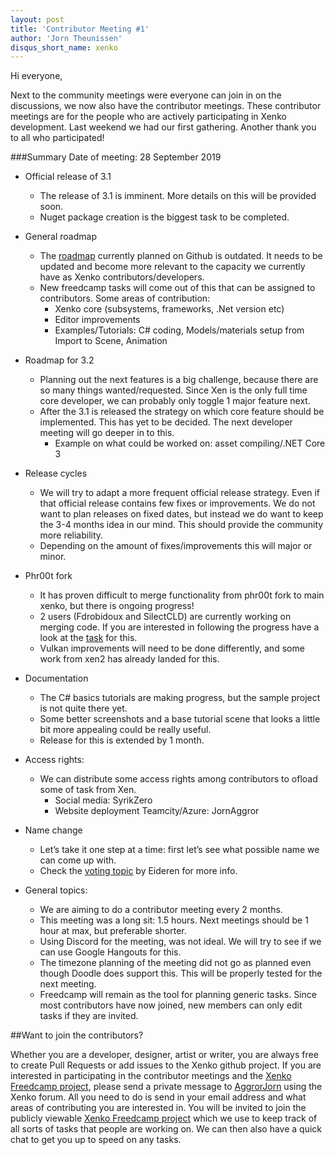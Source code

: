 ```yaml
---
layout: post
title: 'Contributor Meeting #1'
author: 'Jorn Theunissen'
disqus_short_name: xenko
---
```


Hi everyone,

Next to the community meetings were everyone can join in on the discussions, we now also have the contributor meetings. These contributor meetings are for the people who are actively participating in Xenko development. Last weekend we had our first gathering. Another thank you to all who participated!  

###Summary 
Date of meeting: 28 September 2019

* Official release of 3.1
    * The release of 3.1 is imminent. More details on this will be provided soon.
    * Nuget package creation is the biggest task to be completed.

* General roadmap
    * The [roadmap](https://github.com/xenko3d/xenko/projects/3) currently planned on Github is outdated. It needs to be updated and become more relevant to the capacity we currently have as Xenko contributors/developers. 
    * New freedcamp tasks will come out of this that can be assigned to contributors. Some areas of contribution:
        * Xenko core (subsystems, frameworks, .Net version etc)
        * Editor improvements
        * Examples/Tutorials: C# coding, Models/materials setup from Import to Scene, Animation

* Roadmap for 3.2
    * Planning out the next features is a big challenge, because there are so many things wanted/requested. Since Xen is the only full time core developer, we can probably only toggle 1 major feature next.
    * After the 3.1 is released the strategy on which core feature should be implemented. This has yet to be decided. The next developer meeting will go deeper in to this.
        * Example on what could be worked on: asset compiling/.NET Core 3
     
* Release cycles
    * We will try to adapt a more frequent official release strategy. Even if that official release contains few fixes or improvements. We do not want to plan releases on fixed dates, but instead we do want to keep the 3-4 months idea in our mind. This should provide the community more reliability. 
    * Depending on the amount of fixes/improvements this will major or minor.

* Phr00t fork
    * It has proven difficult to merge functionality from phr00t fork to main xenko, but there is ongoing progress!
    * 2 users (Fdrobidoux and SilectCLD) are currently working on merging code. If you are interested in following the progress have a look at the [task](https://freedcamp.com/Xenko_YO2/XenkoManagementT_3sf/todos/27077090/) for this.
    * Vulkan improvements will need to be done differently, and some work from xen2 has already landed for this.

* Documentation
    * The C# basics tutorials are making progress, but the sample project is not quite there yet.
    * Some better screenshots and a base tutorial scene that looks a little bit more appealing could be really useful.
    * Release for this is extended by 1 month.

* Access rights:
    * We can distribute some access rights among contributors to ofload some of task from Xen. 
        * Social media: SyrikZero
        * Website deployment Teamcity/Azure: JornAggror

* Name change
    * Let’s take it one step at a time: first let’s see what possible name we can come up with.
    * Check the [voting topic](https://forums.stride3d.net/t/vote-for-xenkos-new-name/2016) by Eideren for more info.

* General topics:
    * We are aiming to do a contributor meeting every 2 months. 
    * This meeting was a long sit: 1.5 hours. Next meetings should be 1 hour at max, but preferable shorter.
    * Using Discord for the meeting, was not ideal. We will try to see if we can use Google Hangouts for this.
    * The timezone planning of the meeting did not go as planned even though Doodle does support this. This will be properly tested for the next meeting.
    * Freedcamp will remain as the tool for planning generic tasks. Since most contributors have now joined, new members can only edit tasks if they are invited.



##Want to join the contributors?

Whether you are a developer, designer, artist or writer, you are always free to create Pull Requests or add issues to the Xenko github project.
If you are interested in participating in the contributor meetings and the [Xenko Freedcamp project](https://freedcamp.com/Xenko_YO2/XenkoManagementT_3sf/todos/), please send a private message to [AggrorJorn](https://forums.stride3d.net/u/Aggror/) using the Xenko forum. All you need to do is send in your email address and what areas of contributing you are interested in.
You will be invited to join the publicly viewable [Xenko Freedcamp project](https://freedcamp.com/Xenko_YO2/XenkoManagementT_3sf/todos/) which we use to keep track of all sorts of tasks that people are working on. We can then also have a quick chat to get you up to speed on any tasks.
